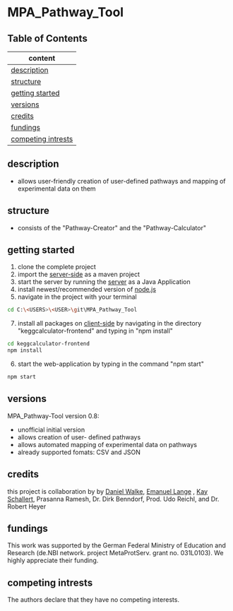 # MPA_Pathway_Tool

## Table of Contents 
|content                          |
|---------------------------------|
|[description](##description)     |
|[structure](##description)       |
|[getting started](##description) |
|[versions](##versions)           |
|[credits](##versions)            |
|[fundings](##versions)           |
|[competing intrests](##versions) |

## description
- allows user-friendly creation of user-defined pathways and mapping of experimental data on them

## structure 
- consists of the "Pathway-Creator" and the "Pathway-Calculator"

## getting started
1. clone the complete project
2. import the [server-side](https://github.com/danielwalke/MPA_Pathway_Tool/tree/main/keggcalculator) as a maven project
3. start the server by running the [server](https://github.com/danielwalke/MPA_Pathway_Tool/blob/main/keggcalculator/src/main/java/main/KeggCalculatorServer.java) as a Java Application
4. install newest/recommended version of [node.js](https://nodejs.org/en/)
5. navigate in the project with your terminal
```bash
cd C:\<USERS>\<USER>\git\MPA_Pathway_Tool
```
7. install all packages on [client-side](https://github.com/danielwalke/MPA_Pathway_Tool/tree/main/keggcalculator-frontend) by navigating in the directory "keggcalculator-frontend" and typing in "npm install"
```bash
cd keggcalculator-frontend
npm install
```
6. start the web-application by typing in the command "npm start"
```bash
npm start
```
## versions
MPA_Pathway-Tool version 0.8:
  - unofficial initial version
  - allows creation of user- defined pathways
  - allows automated mapping of experimental data on pathways
  - already supported fomats: CSV and JSON

## credits
this project is collaboration by by [Daniel Walke](https://github.com/danielwalke), [Emanuel Lange](https://github.com/voidsailor) , [Kay Schallert](https://github.com/kayschallert), Prasanna Ramesh, Dr. Dirk Benndorf, Prod. Udo Reichl, and Dr. Robert Heyer

## fundings
This work was supported by the German Federal Ministry of Education and Research (de.NBI network. project MetaProtServ. grant no. 031L0103). We highly appreciate their funding.

## competing intrests
The authors declare that they have no competing interests.
